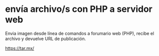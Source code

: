 # envía archivo/s con PHP a servidor web

Envia imagen desde línea de comandos a forumario web (PHP), recibe el archivo
y devuelve URL de publicación.

https://tar.mx/
